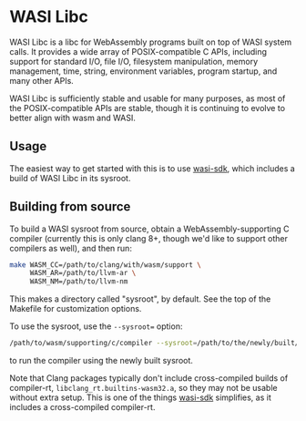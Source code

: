 # WASI Libc

WASI Libc is a libc for WebAssembly programs built on top of WASI system calls.
It provides a wide array of POSIX-compatible C APIs, including support for
standard I/O, file I/O, filesystem manipulation, memory management, time, string,
environment variables, program startup, and many other APIs.

WASI Libc is sufficiently stable and usable for many purposes, as most of the
POSIX-compatible APIs are stable, though it is continuing to evolve to better
align with wasm and WASI.

## Usage

The easiest way to get started with this is to use [wasi-sdk], which includes a
build of WASI Libc in its sysroot.

## Building from source

To build a WASI sysroot from source, obtain a WebAssembly-supporting C compiler
(currently this is only clang 8+, though we'd like to support other compilers as well),
and then run:

```sh
make WASM_CC=/path/to/clang/with/wasm/support \
     WASM_AR=/path/to/llvm-ar \
     WASM_NM=/path/to/llvm-nm
```

This makes a directory called "sysroot", by default. See the top of the Makefile
for customization options.

To use the sysroot, use the `--sysroot=` option:

```sh
/path/to/wasm/supporting/c/compiler --sysroot=/path/to/the/newly/built/sysroot ...
```

to run the compiler using the newly built sysroot.

Note that Clang packages typically don't include cross-compiled builds of
compiler-rt, `libclang_rt.builtins-wasm32.a`, so they may not be usable without
extra setup. This is one of the things [wasi-sdk] simplifies, as it includes
a cross-compiled compiler-rt.

[wasi-sdk]: https://github.com/WebAssembly/wasi-sdk
